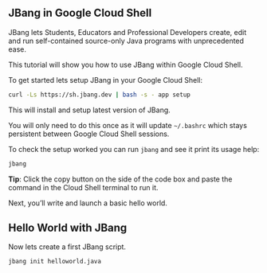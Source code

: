 ## JBang in Google Cloud Shell

JBang lets Students, Educators and Professional Developers create, edit and run self-contained source-only Java programs with unprecedented ease. 

This tutorial will show you how to use JBang within Google Cloud Shell.

To get started lets setup JBang in your Google Cloud Shell:

```bash
curl -Ls https://sh.jbang.dev | bash -s - app setup
```

This will install and setup latest version of JBang.

You will only need to do this once as it will update `~/.bashrc` which stays persistent
between Google Cloud Shell sessions.

To check the setup worked you can run `jbang` and see it print its usage help:

```bash
jbang
```

**Tip**: Click the copy button on the side of the code box and paste the command in the Cloud Shell terminal to run it.

Next, you’ll write and launch a basic hello world.

## Hello World with JBang

Now lets create a first JBang script.

```bash
jbang init helloworld.java
```

